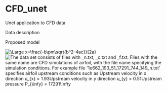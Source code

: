 # CFD_unet
Unet application to CFD data


Data description 




Proposed model 

<img src="https://latex.codecogs.com/svg.latex?\Large&space;x=\frac{-b\pm\sqrt{b^2-4ac}}{2a}" title="\Large x=\frac{-b\pm\sqrt{b^2-4ac}}{2a}" />



<img src="https://latex.codecogs.com/svg.image?The&space;data&space;set&space;consists&space;of&space;files&space;with&space;_n.txt,&space;_c.txt&space;and&space;_f.txt.&space;Files&space;with&space;the&space;same&space;name&space;are&space;CFD&space;simulations&space;of&space;airfoil,&space;with&space;the&space;file&space;name&space;specifying&space;the&space;simulation&space;conditions.&space;For&space;example&space;file&space;'1e662_193_51_17291_744_149_n.txt'&space;specifies&space;airfoil&space;upstream&space;conditions&space;such&space;as&space;Upstream&space;velocity&space;in&space;x&space;direction&space;&space;&space;&space;u_{x}&space;&space;&space;&space;&space;=&space;1.93Upstream&space;velocity&space;in&space;y&space;direction&space;&space;&space;&space;u_{y}&space;&space;&space;&space;&space;=&space;0.51Upstream&space;pressure&space;&space;&space;&space;&space;&space;&space;&space;&space;&space;&space;&space;&space;&space;&space;&space;&space;&space;&space;P_{\infy}&space;=&space;17291\infty" title="The data set consists of files with _n.txt, _c.txt and _f.txt. Files with the same name are CFD simulations of airfoil, with the file name specifying the simulation conditions. For example file '1e662_193_51_17291_744_149_n.txt' specifies airfoil upstream conditions such as Upstream velocity in x direction u_{x} = 1.93Upstream velocity in y direction u_{y} = 0.51Upstream pressure P_{\infy} = 17291\infty" />